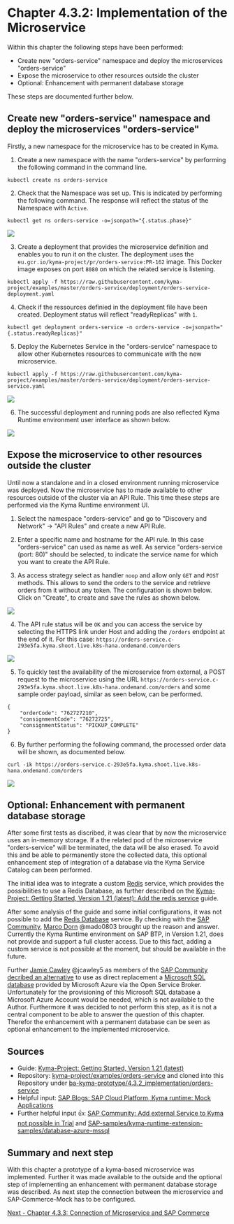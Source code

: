 # Chapter 4.3.2: Implementation of the Microservice

Within this chapter the following steps have been performed:

* Create new "orders-service" namespace and deploy the microservices "orders-service"
* Expose the microservice to other resources outside the cluster
* Optional: Enhancement with permanent database storage

These steps are documented further below.


## Create new "orders-service" namespace and deploy the microservices "orders-service" 

Firstly, a new namespace for the microservice has to be created in Kyma.

1. Create a new namespace with the name "orders-service" by performing the following command in the command line.

```
kubectl create ns orders-service
```

2. Check that the Namespace was set up. This is indicated by performing the following command. The response will reflect the status of the Namespace with `Active`.

```
kubectl get ns orders-service -o=jsonpath="{.status.phase}"
```

![](images/02_01_Kyma_CreateNamespace_orders-service.png)

3. Create a deployment that provides the microservice definition and enables you to run it on the cluster. The deployment uses the `eu.gcr.io/kyma-project/pr/orders-service:PR-162` image. This Docker image exposes on port `8080` on which the related service is listening.

```
kubectl apply -f https://raw.githubusercontent.com/kyma-project/examples/master/orders-service/deployment/orders-service-deployment.yaml
```

4. Check if the ressources definied in the deployment file have been created. Deployment status will reflect "readyReplicas" with `1`.

```
kubectl get deployment orders-service -n orders-service -o=jsonpath="{.status.readyReplicas}"
```

5. Deploy the Kubernetes Service in the "orders-service" namespace to allow other Kubernetes resources to communicate with the new microservice.

```
kubectl apply -f https://raw.githubusercontent.com/kyma-project/examples/master/orders-service/deployment/orders-service-service.yaml
```

![](images/02_02_Kyma_Deploy_orders-service.png)

6. The successful deployment and running pods are also reflected Kyma Runtime environment user interface as shown below.

![](images/02_03_Kyma_UI_Namespace_orders-service.png)


## Expose the microservice to other resources outside the cluster

Until now a standalone and in a closed environment running microservice was deployed. Now the microservice has to made available to other resources outside of the cluster via an API Rule. This time these steps are performed via the Kyma Runtime environment UI.

1. Select the namespace "orders-service" and go to "Discovery and Network" -> "API Rules" and create a new API Rule. 

2. Enter a specific name and hostname for the API rule. In this case "orders-service" can used as name as well. As service "orders-service (port: 80)" should be selected, to indicate the service name for which you want to create the API Rule.

3. As access strategy select as handler `noop` and allow only `GET` and `POST` methods. This allows to send the orders to the service and retrieve orders from it without any token. The configuration is shown below. Click on "Create", to create and save the rules as shown below.

![](images/02_04_Kyma_UI_Configure_APIrule.png)

4. The API rule status will be `OK` and you can access the service by selecting the HTTPS link under Host and adding the `/orders` endpoint at the end of it. For this case: `https://orders-service.c-293e5fa.kyma.shoot.live.k8s-hana.ondemand.com/orders`

![](images/02_05_Orders-service_Access.png)

5. To quickly test the availability of the microservice from external, a POST request to the microservice using the URL `https://orders-service.c-293e5fa.kyma.shoot.live.k8s-hana.ondemand.com/orders` and some sample order payload, similar as seen below, can be performed.

```
{
    "orderCode": "762727210",
    "consignmentCode": "76272725",
    "consignmentStatus": "PICKUP_COMPLETE"
}
```

6. By further performing the following command, the processed order data will be shown, as documented below. 

```
curl -ik https://orders-service.c-293e5fa.kyma.shoot.live.k8s-hana.ondemand.com/orders
```

![](images/02_06_Orders-service_Orderdata.png)


## Optional: Enhancement with permanent database storage

After some first tests as discribed, it was clear that by now the microservice uses an in-memory storage. If a the related pod of the microservice "orders-service" will be terminated, the data will be also erased. To avoid this and be able to permanently store the collected data, this optional enhancement step of integration of a database via the Kyma Service Catalog can been performed. 

The initial idea was to integrate a custom [Redis](https://redis.io/) service, which provides the possibilities to use a Redis Database, as further described on the [Kyma-Project: Getting Started, Version 1.21 (latest): Add the redis service](https://kyma-project.io/docs/root/getting-started#getting-started-add-the-redis-service) guide.

After some analysis of the guide and some initial configurations, it was not possible to add the [Redis Database](https://redis.io/) service. By checking with the [SAP Community](https://answers.sap.com/answers/13349083/view.html), [Marco Dorn](https://people.sap.com/marco.dorn) @mado0803 brought up the reason and answer. Currently the Kyma Runtime environment on SAP BTP, in Version 1.21, does not provide and support a full cluster access. Due to this fact, adding a custom service is not possible at the moment, but should be available in the future.

Further [Jamie Cawley](https://people.sap.com/jamie.cawley) @jcawley5 as members of the [SAP Community decribed an alternative](https://answers.sap.com/answers/13350157/view.html) to use as direct replacement a [Microsoft SQL database](https://github.com/SAP-samples/kyma-runtime-extension-samples/tree/master/database-azure-mssql) provided by Microsoft Azure via the Open Service Broker. Unfortunately for the provisioning of this Microsoft SQL database a Microsoft Azure Account would be needed, which is not available to the Author. Furthermore it was decided to not perform this step, as it is not a central component to be able to answer the question of this chapter. Therefor the enhancement with a permanent database can be seen as optional enhancement to the implemented microservice.


## Sources

* Guide: [Kyma-Project: Getting Started, Version 1.21 (latest)](https://kyma-project.io/docs/root/getting-started/#getting-started-create-a-namespace) 
* Repository: [kyma-project/examples/orders-service](https://github.com/kyma-project/examples/tree/main/orders-service) and cloned into this Repository under [ba-kyma-prototype/4.3.2_implementation/orders-service](https://github.com/klouisbrother/ba-kyma-prototype/tree/main/4.3.2_implementation/orders-service)
* Helpful input: [SAP Blogs: SAP Cloud Platform, Kyma runtime: Mock Applications](https://blogs.sap.com/2020/06/17/sap-cloud-platform-extension-factory-kyma-runtime-mock-applications)
* Further helpful input :thumbsup:: [SAP Community: Add external Service to Kyma not possible in Trial](https://answers.sap.com/questions/13348971/add-external-service-to-kyma-not-possible-in-trial.html?childToView=13350157#answer-13350157) and [SAP-samples/kyma-runtime-extension-samples/database-azure-mssql](https://github.com/SAP-samples/kyma-runtime-extension-samples/tree/master/database-azure-mssql)


## Summary and next step

With this chapter a prototype of a kyma-based microservice was implemented. Further it was made available to the outside and the optional step of implementing an enhancement with permanent database storage was described. As next step the connection between the microservice and SAP-Commerce-Mock has to be configured.

[Next - Chapter 4.3.3: Connection of Microservice and SAP Commerce](https://github.com/klouisbrother/ba-kyma-prototype/tree/main/4.3.3_connection)
